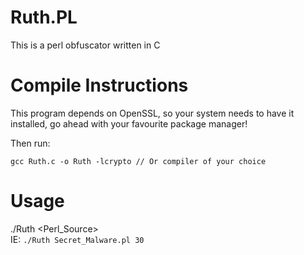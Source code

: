 # Ruth.PL
This is a perl obfuscator written in C

# Compile Instructions
This program depends on OpenSSL, so your system needs to have it installed, go ahead with your favourite package manager!

Then run:
```
gcc Ruth.c -o Ruth -lcrypto // Or compiler of your choice
```

# Usage
./Ruth <Perl_Source> <Iterations> <br/>
IE: `./Ruth Secret_Malware.pl 30`
